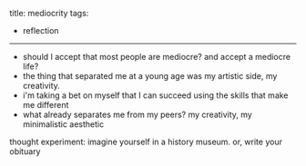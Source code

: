 title: mediocrity
tags:
- reflection
---

- should I accept that most people are mediocre? and accept a mediocre life?
- the thing that separated me at a young age was my artistic side, my creativity.
- i'm taking a bet on myself that I can succeed using the skills that make me different
- what already separates me from my peers? my creativity, my minimalistic aesthetic

thought experiment: imagine yourself in a history museum. or, write your obituary